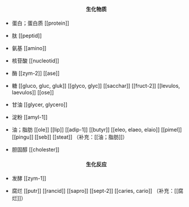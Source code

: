 
#### <span class="vocabulary">**<center>生化物质</center>**</span>

- 蛋白；蛋白质
[[protein]]

- 肽
[[peptid]]

- 氨基
[[amino]]

- 核苷酸
[[nucleotid]]

- 酶
[[zym-2]]
[[ase]]

- 糖
[[gluco, gluc, gluk]]
[[glyco, glyc]]
[[sacchar]]
[[fruct-2]]
[[levulos, laevulos]]
[[ose]]

- 甘油
[[glycer, glycero]]

- 淀粉
[[amyl-1]]

- 油；脂肪
[[ole]]
[[lip]]
[[adip-1]]
[[butyr]]
[[eleo, elaeo, elaio]]
[[pimel]]
[[pingu]]
[[seb]]
[[steat]]
（补充：[[油；脂肪]]）

- 胆固醇
[[cholester]]

#### <span class="vocabulary">**<center>生化反应</center>**</span>

- 发酵
[[zym-1]]

- 腐烂
[[putr]]
[[rancid]]
[[sapro]]
[[sept-2]]
[[caries, cario]]
（补充：[[腐烂]]）
